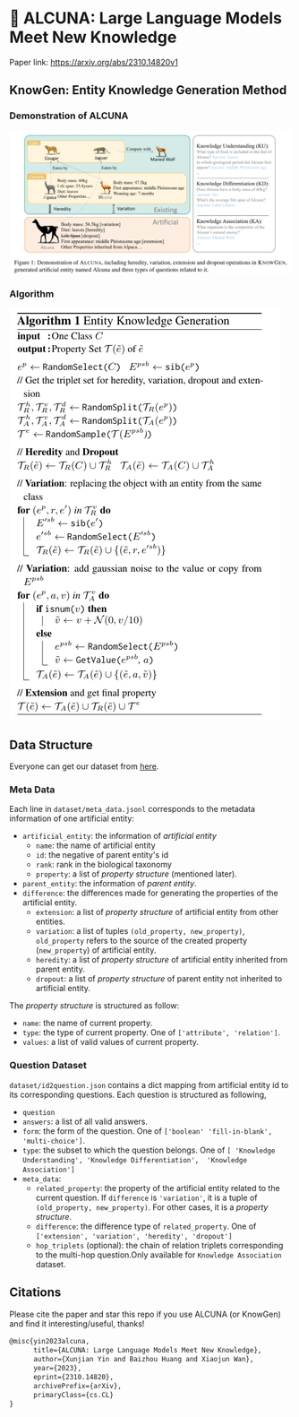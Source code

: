 # 🐐 ALCUNA: Large Language Models Meet New Knowledge
Paper link: https://arxiv.org/abs/2310.14820v1
## KnowGen: Entity Knowledge Generation Method
### Demonstration of ALCUNA
![Demonstration of ALCUNA](Demonstration.png)

### Algorithm
![algorithm](Algorithm.png)


## Data Structure
Everyone can get our dataset from [here](https://drive.google.com/drive/folders/1P2Yt4XM-uSzfJoec4psIhpk-mfm-K3R1?usp=share_link).

### Meta Data 

Each line in `dataset/meta_data.jsonl` corresponds to the metadata information of one artificial entity:

- `artificial_entity`: the information of *artificial entity*
  - `name`: the name of artificial entity
  - `id`: the negative of parent entity's id
  - `rank`: rank in the biological taxonomy
  - `property`: a list of *property structure* (mentioned later).
- `parent_entity`: the information of *parent entity*.
- `difference`: the differences made for generating the properties of the artificial entity.
  - `extension`: a list of *property structure* of artificial entity from other entities.
  - `variation`: a list of tuples `(old_property, new_property)`, `old_property` refers to the source of the created property (`new_property`) of artificial entity.
  - `heredity`: a list of *property structure* of artificial entity inherited from parent entity.
  - `dropout`: a list of *property structure* of parent entity not inherited to artificial entity.


The *property structure* is structured as follow:

- `name`: the name of current property.
- `type`: the type of current property. One of `['attribute', 'relation']`.
- `values`: a list of valid values of current property.


### Question Dataset

`dataset/id2question.json` contains a dict mapping from artificial entity id to its corresponding questions. 
Each question is structured as following,

- `question`
- `answers`: a list of all valid answers.
- `form`: the form of the question. One of `['boolean' 'fill-in-blank', 'multi-choice']`.
- `type`: the subset to which the question belongs. One of `[ 'Knowledge Understanding', 'Knowledge Differentiation',  'Knowledge Association']`
- `meta_data`: 
  - `related_property`: the property of the artificial entity related to the current question. If `difference` is `'variation'`, it is a tuple of `(old_property, new_property)`. For other cases, it is a *property structure*.
  - `difference`: the difference type of `related_property`. One of `['extension', 'variation', 'heredity', 'dropout']`
  - `hop_triplets` (optional): the chain of relation triplets corresponding to the multi-hop question.Only available for `Knowledge Association` dataset.

## Citations
Please cite the paper and star this repo if you use ALCUNA (or KnowGen) and find it interesting/useful, thanks!
```
@misc{yin2023alcuna,
      title={ALCUNA: Large Language Models Meet New Knowledge}, 
      author={Xunjian Yin and Baizhou Huang and Xiaojun Wan},
      year={2023},
      eprint={2310.14820},
      archivePrefix={arXiv},
      primaryClass={cs.CL}
}
```
